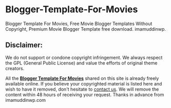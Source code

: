 # Blogger-Template-For-Movies
Blogger Template For Movies, Free Movie Blogger Templates Without Copyright, Premium Movie Blogger Template free download. imamuddinwp.
<h2>Disclaimer:</h2>
<p>We do not support or condone copyright infringement. We always respect the GPL (General Public License) and value the efforts of original theme creators.</p>
<p>All the <a href='https://imamuddinwp.com/p/free-movie-blogger-templates-blogger.html'><b>Blogger Template For Movies</b></a> shared on this site is already freely available online. If you believe your copyrighted material is listed here and wish to have it removed, don't hesitate to <a href='https://www.imamuddinwp.com/p/contact.html'>contact us</a>. We will remove the content within 48 hours of receiving your request. Thanks in advance from imamuddinwp.com</p>
